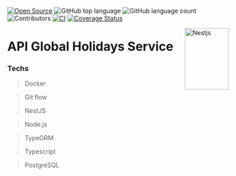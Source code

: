 [![Open Source](https://badges.frapsoft.com/os/v1/open-source.svg?v=103)](https://opensource.org/)
![GitHub top language](https://img.shields.io/github/languages/top/williamkoller/api-global-holidays-service)
![GitHub language count](https://img.shields.io/github/languages/count/williamkoller/api-global-holidays-service)
![Contributors](https://img.shields.io/github/contributors/williamkoller/api-global-holidays-service?color=%1E90FF&logoColor=%1E90FF&style=flat)
[![CI](https://github.com/williamkoller/api-global-holidays-service/actions/workflows/main.yml/badge.svg)](https://github.com/williamkoller/api-global-holidays-service/actions/workflows/main.yml)
[![Coverage Status](https://coveralls.io/repos/github/williamkoller/api-global-holidays-service/badge.svg?branch=develop)](https://coveralls.io/github/williamkoller/api-global-holidays-service?branch=develop)

<img src="https://d33wubrfki0l68.cloudfront.net/49c2be6f2607b5c12dd27f8ecc8521723447975d/f05c5/logo-small.cbbeba89.svg" alt="Nestjs" title="Nestjs" height="140" width="100" align="right"/>

# API Global Holidays Service

### Techs

> Docker

> Git flow

> NestJS

> Node.js

> TypeORM

> Typescript

> PostgreSQL
